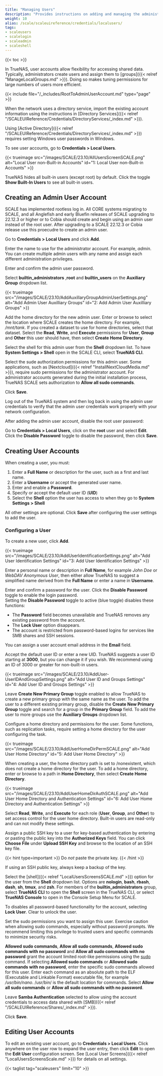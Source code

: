 ```yaml
---
title: "Managing Users"
description: "Provides instructions on adding and managing the administrator and local user accounts."
weight: 10
alias: /scale/scaleuireference/credentials/localusers/
tags:
- scaleusers
- scalelogin
- scaleadmin
- scaleshell
---
```


{{< toc >}}

In TrueNAS, user accounts allow flexibility for accessing shared data.
Typically, administrators create users and assign them to [groups]({{< relref "ManageLocalGroups.md" >}}).
Doing so makes tuning permissions for large numbers of users more efficient.

{{< include file="/_includes/RootToAdminUserAccount.md" type="page" >}}

When the network uses a directory service, import the existing account information using the instructions in [Directory Services]({{< relref "/SCALEUIReference/Credentials/DirectoryServices/_index.md" >}}).

Using [Active Directory]({{< relref "/SCALEUIReference/Credentials/DirectoryServices/_index.md" >}}) requires setting Windows user passwords in Windows.

To see user accounts, go to **Credentials > Local Users**.

{{< trueimage src="/images/SCALE/23.10/AllUsersScreenSCALE.png" alt="Local User non-Built-in Accounts" id="1: Local User non-Built-in Accounts" >}}

TrueNAS hides all built-in users (except root) by default. Click the toggle **Show Built-In Users** to see all built-in users.

## Creating an Admin User Account
SCALE has implemented rootless log in. 
All CORE systems migrating to SCALE, and all Anglefish and early Bluefin releases of SCALE upgrading to 22.12.3 or higher or to Cobia should create and begin using an admin user instead of the root user. 
After upgrading to a SCALE 22.12.3 or Cobia release use this proecudre to create an admin user.

Go to **Credentials > Local Users** and click **Add**.

Enter the name to use for the administrator account. For example, *admin*. 
You can create multiple admin users with any name and assign each different administration privileges.

Enter and confirm the admin user password.

Select **builtin_administrators** ,**root** and **builtin_users** on the **Auxiliary Group** dropdown list.

{{< trueimage src="/images/SCALE/23.10/AddAuxillaryGroupAdminUserSettings.png" alt="Add Admin User Auxilliary Groups" id="2: Add Admin User Auxilliary Groups" >}}

Add the home directory for the new admin user. 
Enter or browse to select the location where SCALE creates the home directory. For example, */mnt/tank*. If you created a dataset to use for home directories, select that dataset.
Select the **Read**, **Write**, and **Execute** permissions for **User**, **Group** and **Other** this user should have, then select **Create Home Directory**.

Select the shell for this admin user from the **Shell** dropdown list. To have **System Settings > Shell** open in the SCALE CLI, select **TrueNAS CLI**.

Select the sude authorization permissions for this admin user. 
Some applications, such as [Nextcloud]({{< relref "InstallNextCloudMedia.md" >}}), require sudo permissions for the administrator account.
For administrator accounts generated during the initial installation process, TrueNAS SCALE sets authorization to **Allow all sudo commands**.

Click **Save**.

Log out of the TrueNAS system and then log back in using the admin user credentials to verify that the admin user credentials work properly with your network configuration.

After adding the admin user account, disable the root user password:

Go to **Credentials > Local Users**, click on the **root** user and select **Edit**.
Click the **Disable Password** toggle to disable the password, then click **Save**.

## Creating User Accounts

When creating a user, you must:

1. Enter a **Full Name** or description for the user, such as a first and last name.
2. Enter a **Username** or accept the generated user name.
3. Enter and enable a **Password**.
4. Specify or accept the default user ID (**UID**)
5. Select the **Shell** option the user has access to when they go to **System Settings > Shell**

All other settings are optional.
Click **Save** after configuring the user settings to add the user.

### Configuring a User
To create a new user, click **Add**.

{{< trueimage src="/images/SCALE/23.10/AddUserIdentificationSettings.png" alt="Add User Identification Settings" id="3: Add User Identification Settings" >}}

Enter a personal name or description in **Full Name**, for example *John Doe* or *WebDAV Anonymous User*, then either allow TrueNAS to suggest a simplified name derived from the **Full Name** or enter a name in **Username**.

Enter and confirm a password for the user. 
Click the **Disable Password** toggle to enable the login password.  
Setting the **Disable Password** toggle to active (blue toggle) disables these functions:
* The **Password** field becomes unavailable and TrueNAS removes any existing password from the account.
* The **Lock User** option disappears.
* The account is restricted from password-based logins for services like SMB shares and SSH sessions.

You can assign a user account email address in the **Email** field.

Accept the default user ID or enter a new UID.
TrueNAS suggests a user ID starting at **3000**, but you can change it if you wish.
We recommend using an ID  of 3000 or greater for non-built-in users.

{{< trueimage src="/images/SCALE/23.10/AddUser-UserIDAndGroupSettings.png" alt="Add User ID and Groups Settings" id="4: Add User ID and Groups Settings" >}}

Leave **Create New Primary Group** toggle enabled to allow TrueNAS to create a new primary group with the same name as the user. 
To add the user to a different existing primary group, disable the **Create New Primary Group** toggle and search for a group in the **Primary Group** field.
To add the user to more groups use the **Auxiliary Groups** dropdown list.

Configure a home directory and permissions for the user. Some functions, such as replication tasks, require setting a home directory for the user configuring the task.

{{< trueimage src="/images/SCALE/23.10/AddUserHomeDirPermSCALE.png" alt="Add User Home Directory" id="5: Add User Home Directory" >}}

When creating a user, the home directory path is set to <file>/nonexistent</file>, which does not create a home directory for the user.
To add a home directory, enter or browse to a path in **Home Directory**, then select **Create Home Directory**.

{{< trueimage src="/images/SCALE/23.10/AddUserHomeDirAuthSCALE.png" alt="Add User Home Directory and Authentication Settings" id="6: Add User Home Directory and Authentication Settings" >}}

Select **Read**, **Write**, and **Execute** for each role (**User**, **Group**, and **Other**) to set access control for the user home directory. 
Built-in users are read-only and can not modify these settings.

Assign a public SSH key to a user for key-based authentication by entering or pasting the public key into the **Authorized Keys** field.
You can click **Choose File** under **Upload SSH Key** and browse to the location of an SSH key file.

{{< hint type=important >}}
Do *not* paste the private key.
{{< /hint >}}

If using an SSH public key, always keep a backup of the key.

Select the [shell]({{< relref "LocalUsersScreensSCALE.md" >}}) option for the user from the **Shell** dropdown list.
Options are **nologin**, **bash**, **rbash**, **dash**, **sh**, **tmux**, and **zsh**.
For members of the **builtin_administrators** group, select **TrueNAS CLI** to open the **Shell** screen in the TrueNAS CLI, or select **TrueNAS Console** to open in the Console Setup Menu for SCALE.

To disables all password-based functionality for the account, selecting **Lock User**. Clear to unlock the user. 

Set the sudo permissions you want to assign this user. 
Exercise caution when allowing sudo commands, especially without password prompts.
We recommend limiting this privilege to trusted users and specific commands to minimize security risks.

**Allowed sudo commands**, **Allow all sudo commands**, **Allowed sudo commands with no password** and **Allow all sudo commands with no password** grant the account limited root-like permissions using the [sudo](https://www.sudo.ws/) command. 
If selecting **Allowed sudo commands** or **Allowed sudo commands with no password**, enter the specific sudo commands allowed for this user. 
Enter each command as an absolute path to the ELF (Executable and Linkable Format) executable file, for example */usr/bin/nano*.
<file>/usr/bin/</file> is the default location for commands.
Select **Allow all sudo commands** or **Allow all sudo commands with no password**.

Leave **Samba Authentication** selected to allow using the account credentials to access data shared with [SMB]({{< relref "/SCALEUIReference/Shares/_index.md" >}}).

Click **Save**.

## Editing User Accounts

To edit an existing user account, go to **Credentials > Local Users**. 
Click anywhere on the user row to expand the user entry, then click **Edit** to open the **Edit User** configuration screen. 
See [Local User Screens]({{< relref "LocalUsersScreensScale.md" >}}) for details on all settings.

{{< taglist tag="scaleusers" limit="10" >}}
